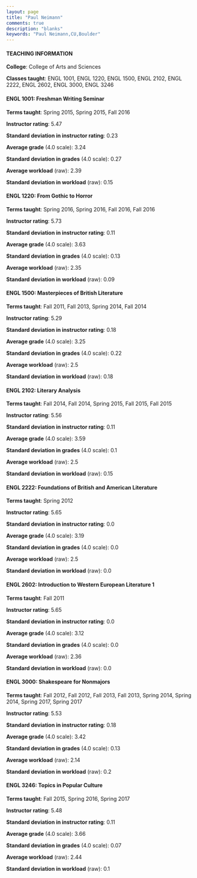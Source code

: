 ```yaml
---
layout: page
title: "Paul Neimann" 
comments: true
description: "blanks"
keywords: "Paul Neimann,CU,Boulder"
---
```

<head>
<script src="https://ajax.googleapis.com/ajax/libs/jquery/2.1.3/jquery.min.js"></script>
<script src="https://dl.dropboxusercontent.com/s/pc42nxpaw1ea4o9/highcharts.js?dl=0"></script>
<!-- <script src="../assets/js/highcharts.js"></script> -->
<style type="text/css">@font-face {
	font-family: "Bebas Neue";
	src: url(https://www.filehosting.org/file/details/544349/BebasNeue Regular.otf) format("opentype");
	}
	h1.Bebas { 
		font-family: "Bebas Neue", Verdana, Tahoma;
	}
</style>
</head>
	   
#### TEACHING INFORMATION

**College**: College of Arts and Sciences

**Classes taught**: ENGL 1001, ENGL 1220, ENGL 1500, ENGL 2102, ENGL 2222, ENGL 2602, ENGL 3000, ENGL 3246

#### ENGL 1001: Freshman Writing Seminar

**Terms taught**: Spring 2015, Spring 2015, Fall 2016

**Instructor rating**: 5.47

**Standard deviation in instructor rating**: 0.23

**Average grade** (4.0 scale): 3.24

**Standard deviation in grades** (4.0 scale): 0.27

**Average workload** (raw): 2.39

**Standard deviation in workload** (raw): 0.15

#### ENGL 1220: From Gothic to Horror

**Terms taught**: Spring 2016, Spring 2016, Fall 2016, Fall 2016

**Instructor rating**: 5.73

**Standard deviation in instructor rating**: 0.11

**Average grade** (4.0 scale): 3.63

**Standard deviation in grades** (4.0 scale): 0.13

**Average workload** (raw): 2.35

**Standard deviation in workload** (raw): 0.09

#### ENGL 1500: Masterpieces of British Literature

**Terms taught**: Fall 2011, Fall 2013, Spring 2014, Fall 2014

**Instructor rating**: 5.29

**Standard deviation in instructor rating**: 0.18

**Average grade** (4.0 scale): 3.25

**Standard deviation in grades** (4.0 scale): 0.22

**Average workload** (raw): 2.5

**Standard deviation in workload** (raw): 0.18

#### ENGL 2102: Literary Analysis

**Terms taught**: Fall 2014, Fall 2014, Spring 2015, Fall 2015, Fall 2015

**Instructor rating**: 5.56

**Standard deviation in instructor rating**: 0.11

**Average grade** (4.0 scale): 3.59

**Standard deviation in grades** (4.0 scale): 0.1

**Average workload** (raw): 2.5

**Standard deviation in workload** (raw): 0.15

#### ENGL 2222: Foundations of British and American Literature

**Terms taught**: Spring 2012

**Instructor rating**: 5.65

**Standard deviation in instructor rating**: 0.0

**Average grade** (4.0 scale): 3.19

**Standard deviation in grades** (4.0 scale): 0.0

**Average workload** (raw): 2.5

**Standard deviation in workload** (raw): 0.0

#### ENGL 2602: Introduction to Western European Literature 1

**Terms taught**: Fall 2011

**Instructor rating**: 5.65

**Standard deviation in instructor rating**: 0.0

**Average grade** (4.0 scale): 3.12

**Standard deviation in grades** (4.0 scale): 0.0

**Average workload** (raw): 2.36

**Standard deviation in workload** (raw): 0.0

#### ENGL 3000: Shakespeare for Nonmajors

**Terms taught**: Fall 2012, Fall 2012, Fall 2013, Fall 2013, Spring 2014, Spring 2014, Spring 2017, Spring 2017

**Instructor rating**: 5.53

**Standard deviation in instructor rating**: 0.18

**Average grade** (4.0 scale): 3.42

**Standard deviation in grades** (4.0 scale): 0.13

**Average workload** (raw): 2.14

**Standard deviation in workload** (raw): 0.2

#### ENGL 3246: Topics in Popular Culture

**Terms taught**: Fall 2015, Spring 2016, Spring 2017

**Instructor rating**: 5.48

**Standard deviation in instructor rating**: 0.11

**Average grade** (4.0 scale): 3.66

**Standard deviation in grades** (4.0 scale): 0.07

**Average workload** (raw): 2.44

**Standard deviation in workload** (raw): 0.1

